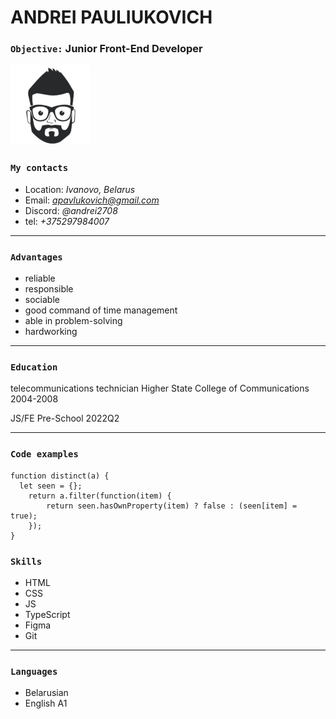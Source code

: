 # ANDREI PAULIUKOVICH
### **`Objective:`** Junior Front-End Developer
![logoPhoto](./img/face.png)
### `My contacts`
* Location: _Ivanovo, Belarus_
* Email: _[apavlukovich@gmail.com](apavlukovich@gmail.com)_
* Discord: _@andrei2708_
* tel: _+375297984007_

---
### `Advantages`
* reliable
* responsible
* sociable
* good command of time management
* able in problem-solving
* hardworking

---
### `Education`
telecommunications technician
Higher State College of Communications
2004-2008

JS/FE Pre-School 2022Q2

---
### `Code examples`
```
function distinct(a) {
  let seen = {};
    return a.filter(function(item) {
        return seen.hasOwnProperty(item) ? false : (seen[item] = true);
    });
}
```
### `Skills`
* HTML
* CSS 
* JS
* TypeScript
* Figma
* Git

---
### `Languages`
* Belarusian
* English A1